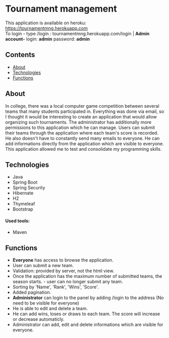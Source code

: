 # Tournament management

This application is available on heroku: https://tournamentmng.herokuapp.com
</br>To login - type /login : tournamentmng.herokuapp.com/login | <b>Admin account-</b> login: <b>admin</b> password: <b>admin</b>

## Contents
* [About](#About)
* [Technologies](#technologies)
* [Functions](#Functions)


## About
In college, there was a local computer game competition between several teams that many students participated in. Everything was done via email, so I thought it would be 
interesting to create an application that would allow organizing such tournaments. The administrator has additionally more permissions to this application which he can manage. 
Users can submit their teams through the application where each team's score is recorded. He also doesn't have to constantly send many emails to everyone. He can add 
informations directly from the application which are visible to everyone. This application allowed me to test and consolidate my programming skills.
 
## Technologies
* Java
* Spring Boot
* Spring Security
* Hibernate
* H2
* Thymeleaf
* Bootstrap

#### Used tools:
* Maven


## Functions
- <b>Everyone</b> has access to browse the application.
- User can submit a new team.
- Validation: provided by server, not the html view.
- Once the application has the maximum number of submitted teams, the season starts. - user can no longer submit any team.
- Sorting by 'Name', 'Rank', 'Wins', 'Score'.
- Added pagination.
- <b>Administrator</b> can login to the panel by adding /login to the address (No need to be visible for everyone)
- He is able to edit and delete a team.
- He can add wins, loses or draws to each team. The score will increase or decrease automaticly.
- Administrator can add, edit and delete informations which are visible for everyone.
